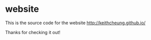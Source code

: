 # website

This is the source code for the website http://keithcheung.github.io/ 


Thanks for checking it out! 
